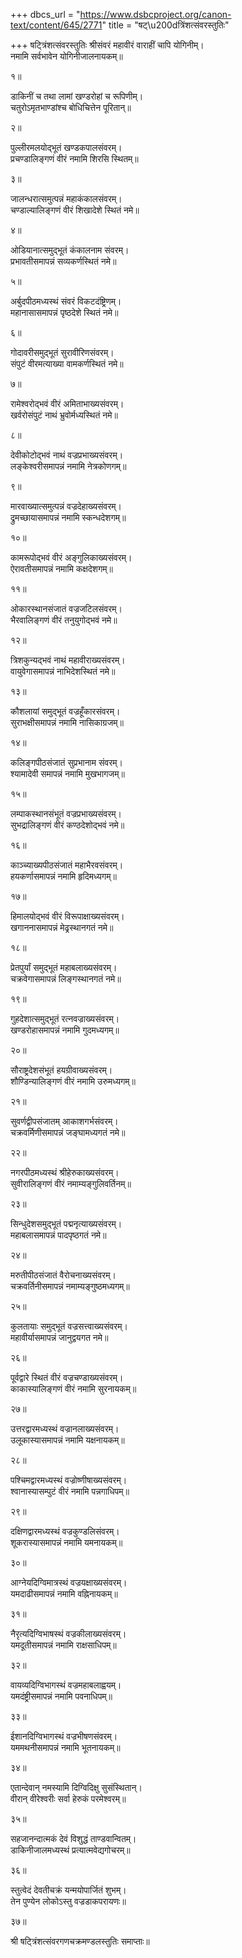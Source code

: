 +++
dbcs_url = "https://www.dsbcproject.org/canon-text/content/645/2771"
title = "षट्\u200dत्रिंशत्संवरस्तुतिः"

+++
षट्‍त्रिंशत्संवरस्तुतिः
श्रीसंवरं महावीरं वाराहीं चापि योगिनीम्।  
नमामि सर्वभावेन योगिनीजालनायकम्॥

१॥

डाकिनीं च तथा लामां खण्डरोहां च रूपिणीम्।  
चतुरोऽमृतभाण्डांश्च बोधिचित्तेन पूरितान्॥

२॥

पुल्लीरमलयोद्भूतं  खण्डकपालसंवरम्।  
प्रचण्डालिङ्गणं वीरं नमामि शिरसि स्थितम्॥

३॥

जालन्धरात्समुत्पन्नं महाकंकालसंवरम्।  
चण्डाल्यालिङ्गणं वीरं शिखादेशे स्थितं नमे॥

४॥

ओडियानात्समुद्भूतं कंकालनाम संवरम्।  
प्रभावतीसमापन्नं सव्यकर्णस्थितं नमे॥

५॥

अर्बुदपीठमध्यस्थं संवरं विकटदंष्ट्रिणम्।  
महानासासमापन्नं पृष्ठदेशे स्थितं नमे॥

६॥

गोदावरीसमुद्भूतं सुरावीरिणसंवरम्।  
संपुटं वीरमत्याख्या वामकर्णस्थितं नमे॥

७॥

रामेश्वरोद्भवं वीरं अमिताभाख्यसंवरम्।  
खर्वरोसंपुटं नाथं भ्रुवोर्मध्यस्थितं नमे॥

८॥

देवीकोटोद्भवं नाथं वज्रप्रभाख्यसंवरम्।  
लङ्केश्वरीसमापन्नं नमामि नेत्रकोणगम्॥

९॥

मारवाख्यात्समुत्पन्नं वज्रदेहाख्यसंवरम्।  
द्रुमच्छायासमापन्नं नमामि स्कन्धदेशगम्॥

१०॥

कामरूपोद्भवं वीरं अङ्गुलिकाख्यसंवरम्।  
ऐरावतीसमापन्नं नमामि कक्षदेशगम्॥

११॥

ओकारस्थानसंजातं वज्रजटिलसंवरम्।  
भैरवालिङ्गणं वीरं तनुयुगोद्भवं नमे॥

१२॥

त्रिशकुन्यद्भवं नाथं महावीराख्यसंवरम्।  
वायुवेगासमापन्नं नाभिदेशस्थितं नमे॥

१३॥

कौशलायां समुद्भूतं वज्रहूँकारसंवरम्।  
सुराभक्षीसमापन्नं नमामि नासिकाग्रजम्॥

१४॥

कलिङ्गपीठसंजातं सुप्रभानाम संवरम्।  
श्यामादेवी समापन्नं नमामि मुखभागजम्॥

१५॥

लम्पाकस्थानसंभूतं वज्रप्रभाख्यसंवरम्।  
सुभद्रालिङ्गणं वीरं कण्ठदेशोद्भवं नमे॥

१६॥

काञ्च्याख्यपीठसंजातं महाभैरवसंवरम्।  
हयकर्णासमापन्नं नमामि हृदिमध्यगम्॥

१७॥

हिमालयोद्भवं वीरं विरूपाक्षाख्यसंवरम्।  
खगाननासमापन्नं मेढ्रस्थानगतं नमे॥

१८॥

प्रेतपुर्यां समुद्भूतं महाबलाख्यसंवरम्।  
चक्रवेगासमापन्नं लिङ्गस्थानगतं नमे॥

१९॥

गुहदेशात्समुद्भूतं रत्नवज्राख्यसंवरम्।  
खण्डरोहासमापन्नं नमामि गुदमध्यगम्॥

२०॥

सौराष्ट्रदेशसंभूतं हयग्रीवाख्यसंवरम्।  
शौण्डिन्यालिङ्गणं वीरं नमामि उरुमध्यगम्॥

२१॥

सुवर्णद्वीपसंजातम्  आकाशगर्भसंवरम्।  
चक्रवर्मिणीसमापन्नं जङ्घामध्यगतं नमे॥

२२॥

नगरपीठमध्यस्थं श्रीहेरुकाख्यसंवरम्।  
सुवीरालिङ्गणं वीरं नमाम्यङ्गुलिवर्तिनम्॥

२३॥

सिन्धुदेशसमुद्भूतं पद्मनृत्याख्यसंवरम्।  
महाबलासमापन्नं पादपृष्ठगतं नमे॥

२४॥

मरुतीपीठसंजातं वैरोचनाख्यसंवरम्।  
चक्रवर्तिनीसमापन्नं नमाम्यङ्गुष्ठमध्यगम्॥

२५॥

कुलतायाः समुद्भूतं वज्रसत्त्वाख्यसंवरम्।  
महावीर्यासमापन्नं जानुद्वयगत नमे॥

२६॥

पूर्वद्वारे स्थितं वीरं वज्रचण्डाख्यसंवरम्।  
काकास्यालिङ्गणं वीरं नमामि सुरनायकम्॥

२७॥

उत्तरद्वारमध्यस्थं वज्रानलाख्यसंवरम्।  
उलूकास्यासमापन्नं नमामि यक्षनायकम्॥

२८॥

पश्चिमद्वारमध्यस्थं वज्रोष्णीषाख्यसंवरम्।  
श्वानास्यासम्पुटं वीरं नमामि पन्नगाधिपम्॥

२९॥

दक्षिणद्वारमध्यस्थं वज्रकुण्डलिसंवरम्।  
शूकरास्यासमापन्नं नमामि यमनायकम्॥

३०॥

आग्नेयदिग्विमात्रस्थं वज्रयक्षाख्यसंवरम्।  
यमदाढीसमापन्नं नमामि वह्निनायकम्॥

३१॥

नैरृत्यदिग्विभाषस्थं वज्रकीलाख्यसंवरम्।  
यमदूतीसमापन्नं नमामि राक्षसाधिपम्॥

३२॥

वायव्यदिग्विभागस्थं वज्रमहाबलाह्वयम्।  
यमदंष्ट्रीसमापन्नं नमामि पवनाधिपम्॥

३३॥

ईशानदिग्विभागस्थं वज्रभीषणसंवरम्।  
यममथनीसमापन्नं नमामि भूतनायकम्॥

३४॥

एतान्देवान् नमस्यामि दिग्विदिक्षु सुसंस्थितान्।  
वीरान् वीरेश्वरीः सर्वा हेरुकं परमेश्वरम्॥

३५॥

सहजानन्दात्मकं देवं विशुद्धं ताण्डवान्वितम्।  
डाकिनीजालमध्यस्थं प्रत्यात्मवेद्यगोचरम्॥

३६॥

स्तुत्वेदं देवतीचक्रं यन्मयोपार्जितं शुभम्।  
तेन पुण्येन लोकोऽस्तु वज्रडाकपरायणः॥

३७॥

श्री षट्‍त्रिंशत्संवरगणचक्रमण्डलस्तुतिः समाप्ताः॥

